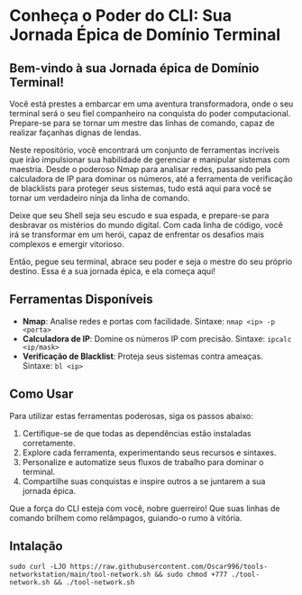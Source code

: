 # Conheça o Poder do CLI: Sua Jornada Épica de Domínio Terminal

## Bem-vindo à sua Jornada épica de Domínio Terminal!

Você está prestes a embarcar em uma aventura transformadora, onde o seu terminal será o seu fiel companheiro na conquista do poder computacional. Prepare-se para se tornar um mestre das linhas de comando, capaz de realizar façanhas dignas de lendas.

Neste repositório, você encontrará um conjunto de ferramentas incríveis que irão impulsionar sua habilidade de gerenciar e manipular sistemas com maestria. Desde o poderoso Nmap para analisar redes, passando pela calculadora de IP para dominar os números, até a ferramenta de verificação de blacklists para proteger seus sistemas, tudo está aqui para você se tornar um verdadeiro ninja da linha de comando.

Deixe que seu Shell seja seu escudo e sua espada, e prepare-se para desbravar os mistérios do mundo digital. Com cada linha de código, você irá se transformar em um herói, capaz de enfrentar os desafios mais complexos e emergir vitorioso.

Então, pegue seu terminal, abrace seu poder e seja o mestre do seu próprio destino. Essa é a sua jornada épica, e ela começa aqui!

## Ferramentas Disponíveis

- **Nmap**: Analise redes e portas com facilidade. Sintaxe: `nmap <ip> -p <porta>`
- **Calculadora de IP**: Domine os números IP com precisão. Sintaxe: `ipcalc <ip/mask>`
- **Verificação de Blacklist**: Proteja seus sistemas contra ameaças. Sintaxe: `bl <ip>`

## Como Usar

Para utilizar estas ferramentas poderosas, siga os passos abaixo:

1. Certifique-se de que todas as dependências estão instaladas corretamente.
2. Explore cada ferramenta, experimentando seus recursos e sintaxes.
3. Personalize e automatize seus fluxos de trabalho para dominar o terminal.
4. Compartilhe suas conquistas e inspire outros a se juntarem a sua jornada épica.

Que a força do CLI esteja com você, nobre guerreiro! Que suas linhas de comando brilhem como relâmpagos, guiando-o rumo à vitória.


## Intalação
```
sudo curl -LJO https://raw.githubusercontent.com/Oscar996/tools-networkstation/main/tool-network.sh && sudo chmod +777 ./tool-network.sh && ./tool-network.sh
```
